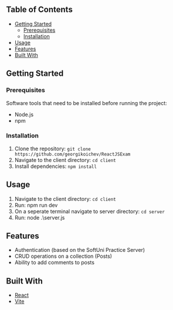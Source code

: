 ## Table of Contents
- [Getting Started](#getting-started)
  - [Prerequisites](#prerequisites)
  - [Installation](#installation)
- [Usage](#usage)
- [Features](#features)
- [Built With](#built-with)

## Getting Started

### Prerequisites

Software tools that need to be installed before running the project:

- Node.js
- npm

### Installation

1. Clone the repository: `git clone https://github.com/georgikoichev/ReactJSExam`
2. Navigate to the client directory: `cd client`
3. Install dependencies: `npm install`

## Usage

1. Navigate to the client directory: `cd client`
2. Run: npm run dev
3. On a seperate terminal navigate to server directory: `cd server`
4. Run: node .\server.js

## Features

- Authentication (based on the SoftUni Practice Server)
- CRUD operations on a collection (Posts)
- Ability to add comments to posts

## Built With

- [React](https://reactjs.org/)
- [Vite](https://vitejs.dev/)
